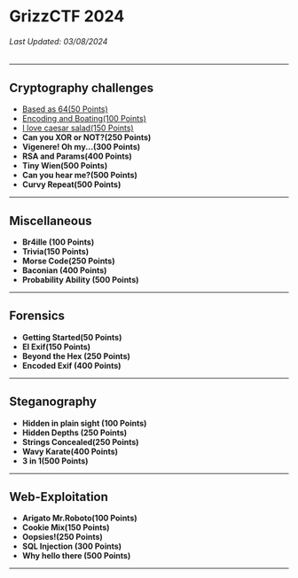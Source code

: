 # GrizzCTF 2024

###### Last Updated: 03/08/2024 

---

## Cryptography challenges
- [Based as 64(50 Points)](https://github.com/supaaasuge/GrizzCTF2024-Official/blob/main/Crypto/Based_as_64/README.md)
- [Encoding and Boating(100 Points)](https://github.com/supaaasuge/GrizzCTF2024-Official/blob/main/Crypto/Encoding_and_Boating/README.md)
- [I love caesar salad(150 Points)](https://github.com/supaaasuge/GrizzCTF2024-Official/blob/main/Crypto/I_Love_Caesar_Salad/README.md)
- **Can you XOR or NOT?(250 Points)**
- **Vigenere! Oh my...(300 Points)**
- **RSA and Params(400 Points)**
- **Tiny Wien(500 Points)**
- **Can you hear me?(500 Points)**
- **Curvy Repeat(500 Points)**

---

## Miscellaneous
- **Br4ille (100 Points)**
- **Trivia(150 Points)**
- **Morse Code(250 Points)**
- **Baconian (400 Points)**
- **Probability Ability (500 Points)**


---

## Forensics
- **Getting Started(50 Points)**
- **El Exif(150 Points)**
- **Beyond the Hex (250 Points)**
- **Encoded Exif (400 Points)**

---

## Steganography
- **Hidden in plain sight (100 Points)**
- **Hidden Depths (250 Points)**
- **Strings Concealed(250 Points)**
- **Wavy Karate(400 Points)**
- **3 in 1(500 Points)**
    
---

## Web-Exploitation
- **Arigato Mr.Roboto(100 Points)**
- **Cookie Mix(150 Points)**
- **Oopsies!(250 Points)**
- **SQL Injection (300 Points)**
- **Why hello there (500 Points)**

---
